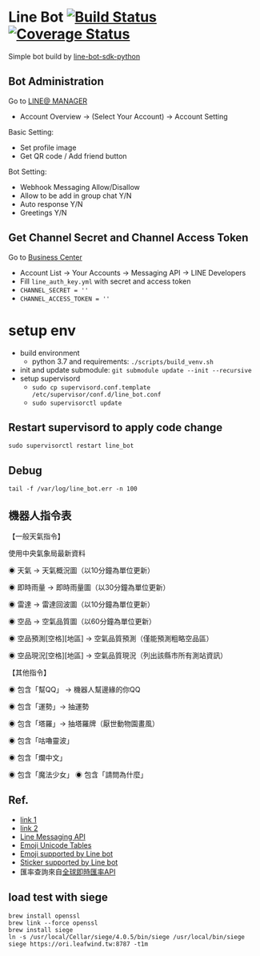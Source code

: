 # Line Bot [![Build Status](https://travis-ci.org/leafwind/line_bot.svg?branch=master)](https://travis-ci.org/leafwind/line_bot) [![Coverage Status](https://coveralls.io/repos/github/leafwind/line_bot/badge.svg?branch=master)](https://coveralls.io/github/leafwind/line_bot?branch=master)

Simple bot build by [line-bot-sdk-python](https://github.com/line/line-bot-sdk-python)

## Bot Administration

Go to [LINE@ MANAGER](https://admin-official.line.me/)

- Account Overview -> (Select Your Account) -> Account Setting

Basic Setting:

- Set profile image
- Get QR code / Add friend button

Bot Setting:

- Webhook Messaging Allow/Disallow
- Allow to be add in group chat Y/N
- Auto response Y/N
- Greetings Y/N

## Get Channel Secret and Channel Access Token

Go to [Business Center](https://business.line.me/zh-hant/)

- Account List -> Your Accounts -> Messaging API -> LINE Developers
- Fill `line_auth_key.yml` with secret and access token
- `CHANNEL_SECRET = ''`
- `CHANNEL_ACCESS_TOKEN = ''`

# setup env

- build environment
  - python 3.7 and requirements: `./scripts/build_venv.sh`
- init and update submodule: `git submodule update --init --recursive`
- setup supervisord
  - `sudo cp supervisord.conf.template /etc/supervisor/conf.d/line_bot.conf`
  - `sudo supervisorctl update`

## Restart supervisord to apply code change

`sudo supervisorctl restart line_bot`

## Debug

`tail -f /var/log/line_bot.err -n 100`

## 機器人指令表

【一般天氣指令】

使用中央氣象局最新資料

◉ 天氣 -> 天氣概況圖（以10分鐘為單位更新）

◉ 即時雨量 -> 即時雨量圖（以30分鐘為單位更新）

◉ 雷達 -> 雷達回波圖（以10分鐘為單位更新）

◉ 空品 -> 空氣品質圖（以60分鐘為單位更新）

◉ 空品預測[空格][地區] -> 空氣品質預測（僅能預測粗略空品區）

◉ 空品現況[空格][地區] -> 空氣品質現況（列出該縣市所有測站資訊）

【其他指令】

◉ 包含「幫QQ」 -> 機器人幫邊緣的你QQ

◉ 包含「運勢」-> 抽運勢

◉ 包含「塔羅」-> 抽塔羅牌（厭世動物園畫風）

◉ 包含「咕嚕靈波」

◉ 包含「爛中文」

◉ 包含「魔法少女」
◉ 包含「請問為什麼」

## Ref.

- [link 1](http://qiita.com/Kosuke-Szk/items/e31df8665f2a83406362)
- [link 2](http://qiita.com/mochan_tk/items/db3fd4e4867dd3fb6540)
- [Line Messaging API](https://developers.line.biz/en/reference/messaging-api/#text-message)
- [Emoji Unicode Tables](https://apps.timwhitlock.info/emoji/tables/unicode)
- [Emoji supported by Line bot](https://developers.line.biz/media/messaging-api/emoji-list.pdf)
- [Sticker supported by Line bot](https://developers.line.biz/media/messaging-api/messages/sticker_list.pdf)
- 匯率查詢來自[全球即時匯率API](https://tw.rter.info/howto_currencyapi.php)

## load test with siege

```
brew install openssl
brew link --force openssl
brew install siege
ln -s /usr/local/Cellar/siege/4.0.5/bin/siege /usr/local/bin/siege
siege https://ori.leafwind.tw:8787 -t1m
```